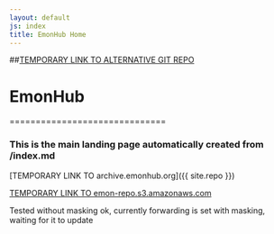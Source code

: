 ```yaml
---
layout: default
js: index
title: EmonHub Home
---
```


##[TEMPORARY LINK TO ALTERNATIVE GIT REPO](https://github.com/otherWIP/otherwip.github.io) 

# EmonHub
==============================

### This is the main landing page automatically created from /index.md



[TEMPORARY LINK TO archive.emonhub.org]({{ site.repo }})

[TEMPORARY LINK TO emon-repo.s3.amazonaws.com](http://emon-repo.s3.amazonaws.com)

Tested without masking ok, currently forwarding is set with masking, waiting for it to update


